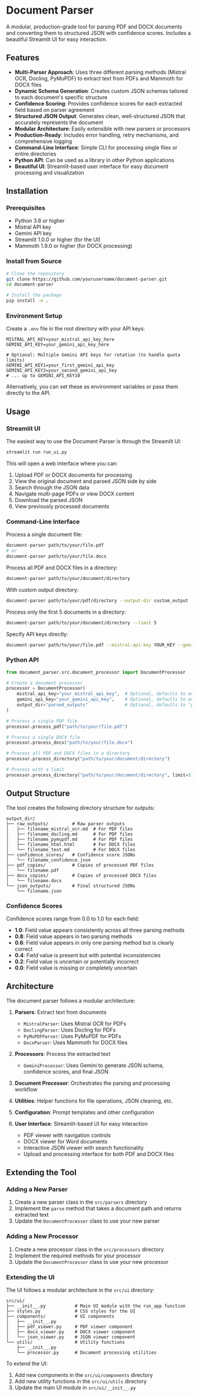 # Document Parser

A modular, production-grade tool for parsing PDF and DOCX documents and converting them to structured JSON with confidence scores. Includes a beautiful Streamlit UI for easy interaction.

## Features

- **Multi-Parser Approach**: Uses three different parsing methods (Mistral OCR, Docling, PyMuPDF) to extract text from PDFs and Mammoth for DOCX files
- **Dynamic Schema Generation**: Creates custom JSON schemas tailored to each document's specific structure
- **Confidence Scoring**: Provides confidence scores for each extracted field based on parser agreement
- **Structured JSON Output**: Generates clean, well-structured JSON that accurately represents the document
- **Modular Architecture**: Easily extensible with new parsers or processors
- **Production-Ready**: Includes error handling, retry mechanisms, and comprehensive logging
- **Command-Line Interface**: Simple CLI for processing single files or entire directories
- **Python API**: Can be used as a library in other Python applications
- **Beautiful UI**: Streamlit-based user interface for easy document processing and visualization

## Installation

### Prerequisites

- Python 3.8 or higher
- Mistral API key
- Gemini API key
- Streamlit 1.0.0 or higher (for the UI)
- Mammoth 1.9.0 or higher (for DOCX processing)

### Install from Source

```bash
# Clone the repository
git clone https://github.com/yourusername/document-parser.git
cd document-parser

# Install the package
pip install -e .
```

### Environment Setup

Create a `.env` file in the root directory with your API keys:

```
MISTRAL_API_KEY=your_mistral_api_key_here
GEMINI_API_KEY=your_gemini_api_key_here

# Optional: Multiple Gemini API keys for rotation (to handle quota limits)
GEMINI_API_KEY1=your_first_gemini_api_key
GEMINI_API_KEY2=your_second_gemini_api_key
# ... up to GEMINI_API_KEY10
```

Alternatively, you can set these as environment variables or pass them directly to the API.

## Usage

### Streamlit UI

The easiest way to use the Document Parser is through the Streamlit UI:

```bash
streamlit run run_ui.py
```

This will open a web interface where you can:

1. Upload PDF or DOCX documents for processing
2. View the original document and parsed JSON side by side
3. Search through the JSON data
4. Navigate multi-page PDFs or view DOCX content
5. Download the parsed JSON
6. View previously processed documents

### Command-Line Interface

Process a single document file:

```bash
document-parser path/to/your/file.pdf
# or
document-parser path/to/your/file.docx
```

Process all PDF and DOCX files in a directory:

```bash
document-parser path/to/your/document/directory
```

With custom output directory:

```bash
document-parser path/to/your/pdf/directory --output-dir custom_output
```

Process only the first 5 documents in a directory:

```bash
document-parser path/to/your/document/directory --limit 5
```

Specify API keys directly:

```bash
document-parser path/to/your/file.pdf --mistral-api-key YOUR_KEY --gemini-api-key YOUR_KEY
```

### Python API

```python
from document_parser.src.document_processor import DocumentProcessor

# Create a document processor
processor = DocumentProcessor(
    mistral_api_key="your_mistral_api_key",  # Optional, defaults to env var
    gemini_api_key="your_gemini_api_key",    # Optional, defaults to env var
    output_dir="parsed_outputs"              # Optional, defaults to "parsed_outputs"
)

# Process a single PDF file
processor.process_pdf("path/to/your/file.pdf")

# Process a single DOCX file
processor.process_docx("path/to/your/file.docx")

# Process all PDF and DOCX files in a directory
processor.process_directory("path/to/your/document/directory")

# Process with a limit
processor.process_directory("path/to/your/document/directory", limit=5)
```

## Output Structure

The tool creates the following directory structure for outputs:

```
output_dir/
├── raw_outputs/         # Raw parser outputs
│   ├── filename_mistral_ocr.md  # For PDF files
│   ├── filename_docling.md      # For PDF files
│   ├── filename_pymupdf.md      # For PDF files
│   ├── filename_html.html       # For DOCX files
│   └── filename_text.md         # For DOCX files
├── confidence_scores/   # Confidence score JSONs
│   └── filename_confidence.json
├── pdf_copies/          # Copies of processed PDF files
│   └── filename.pdf
├── docx_copies/         # Copies of processed DOCX files
│   └── filename.docx
└── json_outputs/        # Final structured JSONs
    └── filename.json
```

### Confidence Scores

Confidence scores range from 0.0 to 1.0 for each field:

- **1.0**: Field value appears consistently across all three parsing methods
- **0.8**: Field value appears in two parsing methods
- **0.6**: Field value appears in only one parsing method but is clearly correct
- **0.4**: Field value is present but with potential inconsistencies
- **0.2**: Field value is uncertain or potentially incorrect
- **0.0**: Field value is missing or completely uncertain

## Architecture

The document parser follows a modular architecture:

1. **Parsers**: Extract text from documents
   - `MistralParser`: Uses Mistral OCR for PDFs
   - `DoclingParser`: Uses Docling for PDFs
   - `PyMuPDFParser`: Uses PyMuPDF for PDFs
   - `DocxParser`: Uses Mammoth for DOCX files

2. **Processors**: Process the extracted text
   - `GeminiProcessor`: Uses Gemini to generate JSON schema, confidence scores, and final JSON

3. **Document Processor**: Orchestrates the parsing and processing workflow

4. **Utilities**: Helper functions for file operations, JSON cleaning, etc.

5. **Configuration**: Prompt templates and other configuration

6. **User Interface**: Streamlit-based UI for easy interaction
   - PDF viewer with navigation controls
   - DOCX viewer for Word documents
   - Interactive JSON viewer with search functionality
   - Upload and processing interface for both PDF and DOCX files

## Extending the Tool

### Adding a New Parser

1. Create a new parser class in the `src/parsers` directory
2. Implement the `parse` method that takes a document path and returns extracted text
3. Update the `DocumentProcessor` class to use your new parser

### Adding a New Processor

1. Create a new processor class in the `src/processors` directory
2. Implement the required methods for your processor
3. Update the `DocumentProcessor` class to use your new processor

### Extending the UI

The UI follows a modular architecture in the `src/ui` directory:

```
src/ui/
├── __init__.py           # Main UI module with the run_app function
├── styles.py             # CSS styles for the UI
├── components/           # UI components
│   ├── __init__.py
│   ├── pdf_viewer.py     # PDF viewer component
│   ├── docx_viewer.py    # DOCX viewer component
│   └── json_viewer.py    # JSON viewer component
└── utils/                # Utility functions
    ├── __init__.py
    └── processor.py      # Document processing utilities
```

To extend the UI:

1. Add new components in the `src/ui/components` directory
2. Add new utility functions in the `src/ui/utils` directory
3. Update the main UI module in `src/ui/__init__.py`